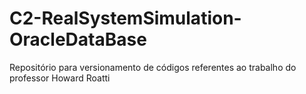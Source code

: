 # C2-RealSystemSimulation-OracleDataBase
Repositório para versionamento de códigos referentes ao trabalho do professor Howard Roatti
